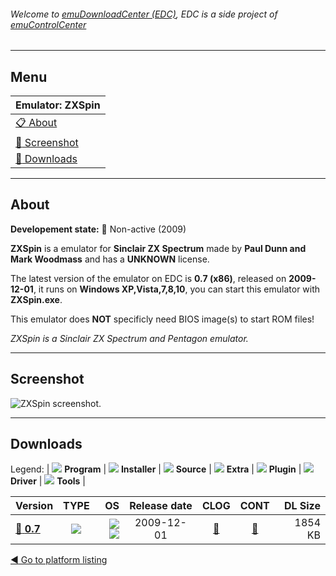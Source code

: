 ###### Welcome to [emuDownloadCenter (EDC)](https://github.com/PhoenixInteractiveNL/emuDownloadCenter/wiki/), EDC is a side project of [emuControlCenter](https://github.com/PhoenixInteractiveNL/emuControlCenter/wiki/)
***
## Menu
| **Emulator: ZXSpin** |
|:---------|
| [:clipboard: About](#about) |
| [:sunrise: Screenshot](#screenshot) |
| [:floppy_disk: Downloads](#downloads) |
***
## About
**Developement state:** :red_circle: Non-active (2009)

**ZXSpin** is a emulator for **Sinclair ZX Spectrum** made by **Paul Dunn and Mark Woodmass** and has a **UNKNOWN** license.

The latest version of the emulator on EDC is **0.7 (x86)**, released on **2009-12-01**, it runs on **Windows XP,Vista,7,8,10**, you can start this emulator with **ZXSpin.exe**.

This emulator does **NOT** specificly need BIOS image(s) to start ROM files!

_ZXSpin is a Sinclair ZX Spectrum and Pentagon emulator._
***
## Screenshot
![](https://raw.githubusercontent.com/PhoenixInteractiveNL/emuDownloadCenter/master/hooks/zxspin/emulator_screen_01.jpg "ZXSpin screenshot.")
***
## Downloads
Legend:
| ![](https://raw.githubusercontent.com/wiki/PhoenixInteractiveNL/emuDownloadCenter/images_misc/icon_program_24.png) **Program** | 
![](https://raw.githubusercontent.com/wiki/PhoenixInteractiveNL/emuDownloadCenter/images_misc/icon_installer_24.png) **Installer** | 
![](https://raw.githubusercontent.com/wiki/PhoenixInteractiveNL/emuDownloadCenter/images_misc/icon_source_code_24.png) **Source** | 
![](https://raw.githubusercontent.com/wiki/PhoenixInteractiveNL/emuDownloadCenter/images_misc/icon_extra_24.png) **Extra** | 
![](https://raw.githubusercontent.com/wiki/PhoenixInteractiveNL/emuDownloadCenter/images_misc/icon_plugin_24.png) **Plugin** | 
![](https://raw.githubusercontent.com/wiki/PhoenixInteractiveNL/emuDownloadCenter/images_misc/icon_driver_24.png) **Driver** | 
![](https://raw.githubusercontent.com/wiki/PhoenixInteractiveNL/emuDownloadCenter/images_misc/icon_tools_24.png) **Tools** | 
 
| Version | TYPE | OS | Release date | CLOG | CONT | DL Size |
|:--------|:----:|---:|:------------:|:----:|:----:|--------:|
| [:floppy_disk: **0.7**](https://github.com/PhoenixInteractiveNL/edc-repo0006/raw/master/zxspin/0.7.7z) | ![](https://raw.githubusercontent.com/wiki/PhoenixInteractiveNL/emuDownloadCenter/images_misc/icon_program_24.png) | ![](https://raw.githubusercontent.com/wiki/PhoenixInteractiveNL/emuDownloadCenter/images_misc/logo_windows_24.png)![](https://raw.githubusercontent.com/wiki/PhoenixInteractiveNL/emuDownloadCenter/images_misc/icon_32-bit_24.png) | 2009-12-01 | [:page_facing_up:](https://github.com/PhoenixInteractiveNL/edc-repo0006/blob/master/zxspin/0.7_changelog.txt) | [:mag_right:](https://github.com/PhoenixInteractiveNL/edc-repo0006/blob/master/zxspin/0.7_contents.txt) | 1854 KB |

[:arrow_backward: Go to platform listing](https://github.com/PhoenixInteractiveNL/emuDownloadCenter/wiki/EDC-Platform-List)
